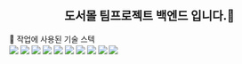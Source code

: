 <div align="center">
  <h2>도서몰 팀프로젝트 백엔드 입니다.👋</h2>
</div>
🔭 작업에 사용된 기술 스텍<br> 
<div>
 <img vertical align="center" src="https://img.shields.io/badge/JAVA-007396?style=flat-square&logo=java&logoColor=white"> 
  <img vertical align="center" src="https://img.shields.io/badge/springboot-6DB33F?style=flat-square&logo=springboot&logoColor=white"/> 
  <img vertical align="center" src="https://img.shields.io/badge/kotlin-7F52FF?style=flat-square&logo=springboot&logoColor=white"/> 
  <img vertical align="center" src="https://img.shields.io/badge/mysql-4479A1?style=flat-square&logo=mysql&logoColor=white"/> 
  <img vertical align="center" src="https://img.shields.io/badge/redis-FF4438?style=flat-square&logo=redis&logoColor=white"/> 
  <img vertical align="center" src="https://img.shields.io/badge/rabbitmq-FF6600?style=flat-square&logo=rabbitmq&logoColor=white"/> 
  <img vertical align="center" src="https://img.shields.io/badge/amazonwebservices-232F3E?style=flat-square&logo=amazonwebservices&logoColor=white"/>
  <img vertical align="center" src="https://img.shields.io/badge/jenkins-D24939?style=flat-square&logo=jenkins&logoColor=white"/>
  <img vertical align="center" src="https://img.shields.io/badge/docker-2496ED?style=flat-square&logo=docker&logoColor=white"/>
  <img vertical align="center" src="https://img.shields.io/badge/nginx-009639?style=flat-square&logo=nginx&logoColor=white"/>
</div>

